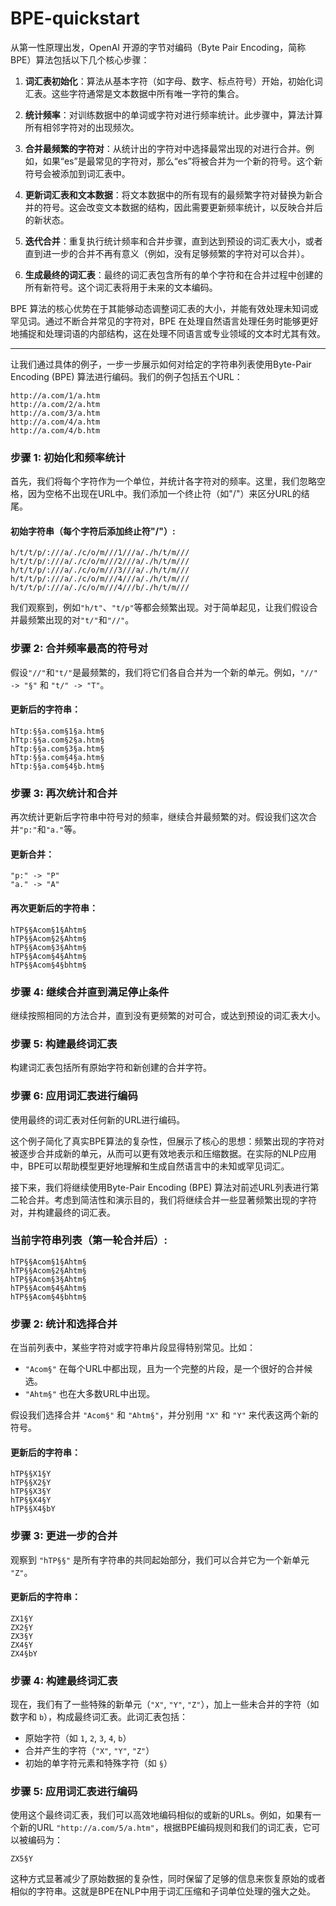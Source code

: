 # BPE-quickstart

从第一性原理出发，OpenAI 开源的字节对编码（Byte Pair Encoding，简称 BPE）算法包括以下几个核心步骤：

1. **词汇表初始化**：算法从基本字符（如字母、数字、标点符号）开始，初始化词汇表。这些字符通常是文本数据中所有唯一字符的集合。

2. **统计频率**：对训练数据中的单词或字符对进行频率统计。此步骤中，算法计算所有相邻字符对的出现频次。

3. **合并最频繁的字符对**：从统计出的字符对中选择最常出现的对进行合并。例如，如果“es”是最常见的字符对，那么“es”将被合并为一个新的符号。这个新符号会被添加到词汇表中。

4. **更新词汇表和文本数据**：将文本数据中的所有现有的最频繁字符对替换为新合并的符号。这会改变文本数据的结构，因此需要更新频率统计，以反映合并后的新状态。

5. **迭代合并**：重复执行统计频率和合并步骤，直到达到预设的词汇表大小，或者直到进一步的合并不再有意义（例如，没有足够频繁的字符对可以合并）。

6. **生成最终的词汇表**：最终的词汇表包含所有的单个字符和在合并过程中创建的所有新符号。这个词汇表将用于未来的文本编码。

BPE 算法的核心优势在于其能够动态调整词汇表的大小，并能有效处理未知词或罕见词。通过不断合并常见的字符对，BPE 在处理自然语言处理任务时能够更好地捕捉和处理词语的内部结构，这在处理不同语言或专业领域的文本时尤其有效。


--------

让我们通过具体的例子，一步一步展示如何对给定的字符串列表使用Byte-Pair Encoding (BPE) 算法进行编码。我们的例子包括五个URL：

```
http://a.com/1/a.htm
http://a.com/2/a.htm
http://a.com/3/a.htm
http://a.com/4/a.htm
http://a.com/4/b.htm
```

### 步骤 1: 初始化和频率统计

首先，我们将每个字符作为一个单位，并统计各字符对的频率。这里，我们忽略空格，因为空格不出现在URL中。我们添加一个终止符（如"/"）来区分URL的结尾。

#### 初始字符串（每个字符后添加终止符"/"）:
```
h/t/t/p/:///a/./c/o/m///1///a/./h/t/m///
h/t/t/p/:///a/./c/o/m///2///a/./h/t/m///
h/t/t/p/:///a/./c/o/m///3///a/./h/t/m///
h/t/t/p/:///a/./c/o/m///4///a/./h/t/m///
h/t/t/p/:///a/./c/o/m///4///b/./h/t/m///
```

我们观察到，例如`"h/t"`、`"t/p"`等都会频繁出现。对于简单起见，让我们假设合并最频繁出现的对`"t/"`和`"//"`。

### 步骤 2: 合并频率最高的符号对

假设`"//"`和`"t/"`是最频繁的，我们将它们各自合并为一个新的单元。例如，`"//" -> "§"` 和 `"t/" -> "T"`。

#### 更新后的字符串：
```
hTtp:§§a.com§1§a.htm§
hTtp:§§a.com§2§a.htm§
hTtp:§§a.com§3§a.htm§
hTtp:§§a.com§4§a.htm§
hTtp:§§a.com§4§b.htm§
```

### 步骤 3: 再次统计和合并

再次统计更新后字符串中符号对的频率，继续合并最频繁的对。假设我们这次合并`"p:"`和`"a."`等。

#### 更新合并：
```
"p:" -> "P"
"a." -> "A"
```

#### 再次更新后的字符串：
```
hTP§§Acom§1§Ahtm§
hTP§§Acom§2§Ahtm§
hTP§§Acom§3§Ahtm§
hTP§§Acom§4§Ahtm§
hTP§§Acom§4§bhtm§
```

### 步骤 4: 继续合并直到满足停止条件

继续按照相同的方法合并，直到没有更频繁的对可合，或达到预设的词汇表大小。

### 步骤 5: 构建最终词汇表

构建词汇表包括所有原始字符和新创建的合并字符。

### 步骤 6: 应用词汇表进行编码

使用最终的词汇表对任何新的URL进行编码。

这个例子简化了真实BPE算法的复杂性，但展示了核心的思想：频繁出现的字符对被逐步合并成新的单元，从而可以更有效地表示和压缩数据。在实际的NLP应用中，BPE可以帮助模型更好地理解和生成自然语言中的未知或罕见词汇。

接下来，我们将继续使用Byte-Pair Encoding (BPE) 算法对前述URL列表进行第二轮合并。考虑到简洁性和演示目的，我们将继续合并一些显著频繁出现的字符对，并构建最终的词汇表。

### 当前字符串列表（第一轮合并后）:
```
hTP§§Acom§1§Ahtm§
hTP§§Acom§2§Ahtm§
hTP§§Acom§3§Ahtm§
hTP§§Acom§4§Ahtm§
hTP§§Acom§4§bhtm§
```

### 步骤 2: 统计和选择合并

在当前列表中，某些字符对或字符串片段显得特别常见。比如：

- `"Acom§"` 在每个URL中都出现，且为一个完整的片段，是一个很好的合并候选。
- `"Ahtm§"` 也在大多数URL中出现。

假设我们选择合并 `"Acom§"` 和 `"Ahtm§"`，并分别用 `"X"` 和 `"Y"` 来代表这两个新的符号。

#### 更新后的字符串：
```
hTP§§X1§Y
hTP§§X2§Y
hTP§§X3§Y
hTP§§X4§Y
hTP§§X4§bY
```

### 步骤 3: 更进一步的合并

观察到 `"hTP§§"` 是所有字符串的共同起始部分，我们可以合并它为一个新单元 `"Z"`。

#### 更新后的字符串：
```
ZX1§Y
ZX2§Y
ZX3§Y
ZX4§Y
ZX4§bY
```

### 步骤 4: 构建最终词汇表

现在，我们有了一些特殊的新单元（`"X"`, `"Y"`, `"Z"`），加上一些未合并的字符（如数字和 `b`），构成最终词汇表。此词汇表包括：

- 原始字符（如 `1`, `2`, `3`, `4`, `b`）
- 合并产生的字符（`"X"`, `"Y"`, `"Z"`）
- 初始的单字符元素和特殊字符（如 `§`）

### 步骤 5: 应用词汇表进行编码

使用这个最终词汇表，我们可以高效地编码相似的或新的URLs。例如，如果有一个新的URL `"http://a.com/5/a.htm"`，根据BPE编码规则和我们的词汇表，它可以被编码为：

```
ZX5§Y
```

这种方式显著减少了原始数据的复杂性，同时保留了足够的信息来恢复原始的或者相似的字符串。这就是BPE在NLP中用于词汇压缩和子词单位处理的强大之处。


